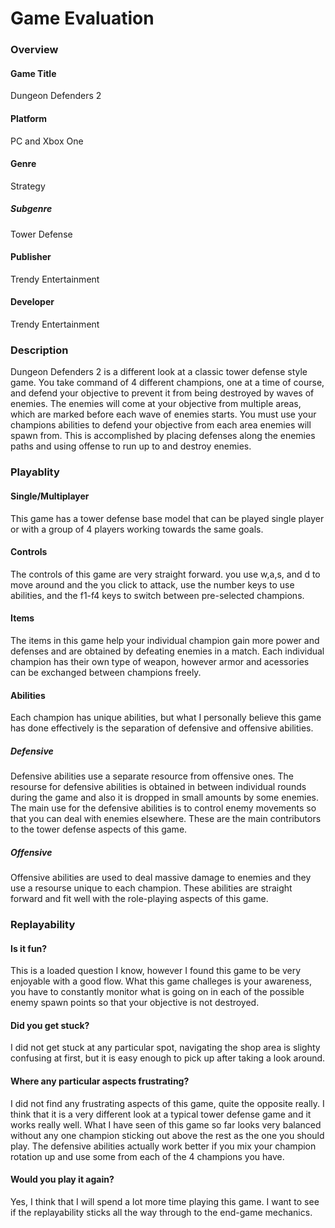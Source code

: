 # Game Evaluation

### Overview

#### Game Title

Dungeon Defenders 2

#### Platform

PC and Xbox One

#### Genre

Strategy

##### Subgenre

Tower Defense

#### Publisher

Trendy Entertainment

#### Developer

Trendy Entertainment

### Description

Dungeon Defenders 2 is a different look at a classic tower defense style game. You take
command of 4 different champions, one at a time of course, and defend your objective to 
prevent it from being destroyed by waves of enemies.  The enemies will come at your 
objective from multiple areas, which are marked before each wave of enemies starts. You
must use your champions abilities to defend your objective from each area enemies will 
spawn from.  This is accomplished by placing defenses along the enemies paths and using
offense to run up to and destroy enemies.

### Playablity

#### Single/Multiplayer

This game has a tower defense base model that can be played single player or with a group
of 4 players working towards the same goals.

#### Controls

The controls of this game are very straight forward. you use w,a,s, and d to move around
and the you click to attack, use the number keys to use abilities, and the f1-f4 keys to
switch between pre-selected champions.

#### Items

The items in this game help your individual champion gain more power and defenses and are 
obtained by defeating enemies in a match.  Each individual champion has their own type of
weapon, however armor and acessories can be exchanged between champions freely.

#### Abilities

Each champion has unique abilities, but what I personally believe this game has done effectively
is the separation of defensive and offensive abilities. 

##### Defensive
Defensive abilities use a separate resource from offensive ones.  The resourse for 
defensive abilities is obtained in between individual rounds during the game and
also it is dropped in small amounts by some enemies. The main use for the defensive
abilities is to control enemy movements so that you can deal with enemies elsewhere.
These are the main contributors to the tower defense aspects of this game.

##### Offensive

Offensive abilities are used to deal massive damage to enemies and they use a resourse
unique to each champion.  These abilities are straight forward and fit well with the 
role-playing aspects of this game.

### Replayability

#### Is it fun?

This is a loaded question I know, however I found this game to be very enjoyable with a
good flow. What this game challeges is your awareness, you have to constantly monitor
what is going on in each of the possible enemy spawn points so that your objective is not
destroyed.

#### Did you get stuck?

I did not get stuck at any particular spot, navigating the shop area is slighty confusing
at first, but it is easy enough to pick up after taking a look around.

#### Where any particular aspects frustrating?

I did not find any frustrating aspects of this game, quite the opposite really. I think 
that it is a very different look at a typical tower defense game and it works really well.
What I have seen of this game so far looks very balanced without any one champion sticking
out above the rest as the one you should play. The defensive abilities actually work better
if you mix your champion rotation up and use some from each of the 4 champions you have.

#### Would you play it again?

Yes, I think that I will spend a lot more time playing this game. I want to see if the 
replayability sticks all the way through to the end-game mechanics.
